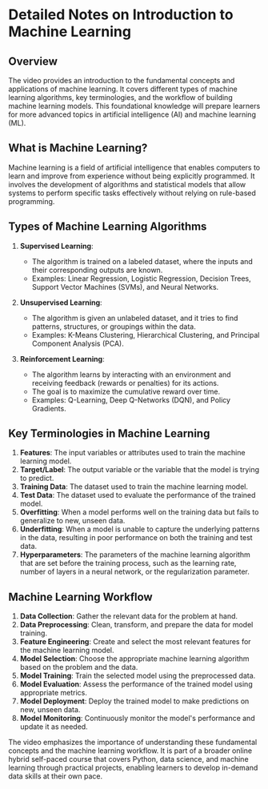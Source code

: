 # Detailed Notes on Introduction to Machine Learning

## Overview
The video provides an introduction to the fundamental concepts and applications of machine learning. It covers different types of machine learning algorithms, key terminologies, and the workflow of building machine learning models. This foundational knowledge will prepare learners for more advanced topics in artificial intelligence (AI) and machine learning (ML).

## What is Machine Learning?
Machine learning is a field of artificial intelligence that enables computers to learn and improve from experience without being explicitly programmed. It involves the development of algorithms and statistical models that allow systems to perform specific tasks effectively without relying on rule-based programming.

## Types of Machine Learning Algorithms
1. **Supervised Learning**:
   - The algorithm is trained on a labeled dataset, where the inputs and their corresponding outputs are known.
   - Examples: Linear Regression, Logistic Regression, Decision Trees, Support Vector Machines (SVMs), and Neural Networks.

2. **Unsupervised Learning**:
   - The algorithm is given an unlabeled dataset, and it tries to find patterns, structures, or groupings within the data.
   - Examples: K-Means Clustering, Hierarchical Clustering, and Principal Component Analysis (PCA).

3. **Reinforcement Learning**:
   - The algorithm learns by interacting with an environment and receiving feedback (rewards or penalties) for its actions.
   - The goal is to maximize the cumulative reward over time.
   - Examples: Q-Learning, Deep Q-Networks (DQN), and Policy Gradients.

## Key Terminologies in Machine Learning
1. **Features**: The input variables or attributes used to train the machine learning model.
2. **Target/Label**: The output variable or the variable that the model is trying to predict.
3. **Training Data**: The dataset used to train the machine learning model.
4. **Test Data**: The dataset used to evaluate the performance of the trained model.
5. **Overfitting**: When a model performs well on the training data but fails to generalize to new, unseen data.
6. **Underfitting**: When a model is unable to capture the underlying patterns in the data, resulting in poor performance on both the training and test data.
7. **Hyperparameters**: The parameters of the machine learning algorithm that are set before the training process, such as the learning rate, number of layers in a neural network, or the regularization parameter.

## Machine Learning Workflow
1. **Data Collection**: Gather the relevant data for the problem at hand.
2. **Data Preprocessing**: Clean, transform, and prepare the data for model training.
3. **Feature Engineering**: Create and select the most relevant features for the machine learning model.
4. **Model Selection**: Choose the appropriate machine learning algorithm based on the problem and the data.
5. **Model Training**: Train the selected model using the preprocessed data.
6. **Model Evaluation**: Assess the performance of the trained model using appropriate metrics.
7. **Model Deployment**: Deploy the trained model to make predictions on new, unseen data.
8. **Model Monitoring**: Continuously monitor the model's performance and update it as needed.

The video emphasizes the importance of understanding these fundamental concepts and the machine learning workflow. It is part of a broader online hybrid self-paced course that covers Python, data science, and machine learning through practical projects, enabling learners to develop in-demand data skills at their own pace.